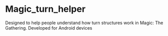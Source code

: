 # Magic_turn_helper
Designed to help people understand how turn structures work in Magic: The Gathering.
Developed for Android devices

